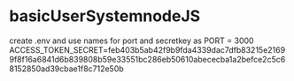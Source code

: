 # basicUserSystemnodeJS

create .env and use names for port and secretkey as
PORT = 3000
ACCESS_TOKEN_SECRET=feb403b5ab42f9b9fda4339dac7dfb83215e21699f8f16a6841d6b839808b59e33551bc286eb50610abececba1a2befce2c5c68152850ad39cbae1f8c712e50b
